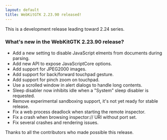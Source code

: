 ```yaml
---
layout: default
title: WebKitGTK 2.23.90 released!
---
```


This is a development release leading toward 2.24 series.

### What's new in the WebKitGTK 2.23.90 release?

 - Add a new setting to disable JavaScript elments from documents during parsing.
 - Add new API to expose JavaScriptCore options.
 - Add support for JPEG2000 images.
 - Add support for back/forward touchpad gesture.
 - Add support for pinch zoom on touchpad.
 - Use a scrolled window in alert dialogs to handle long contents.
 - Sleep disabler now inhibits idle when a "System" sleep disabler is requested.
 - Remove experimental sandboxing support, it's not yet ready for stable release.
 - Fix a web process deadlock when starting the remote inspector.
 - Fix a crash when browsing inspector:// URI without port set.
 - Fix several crashes and rendering issues.

Thanks to all the contributors who made possible this release.
